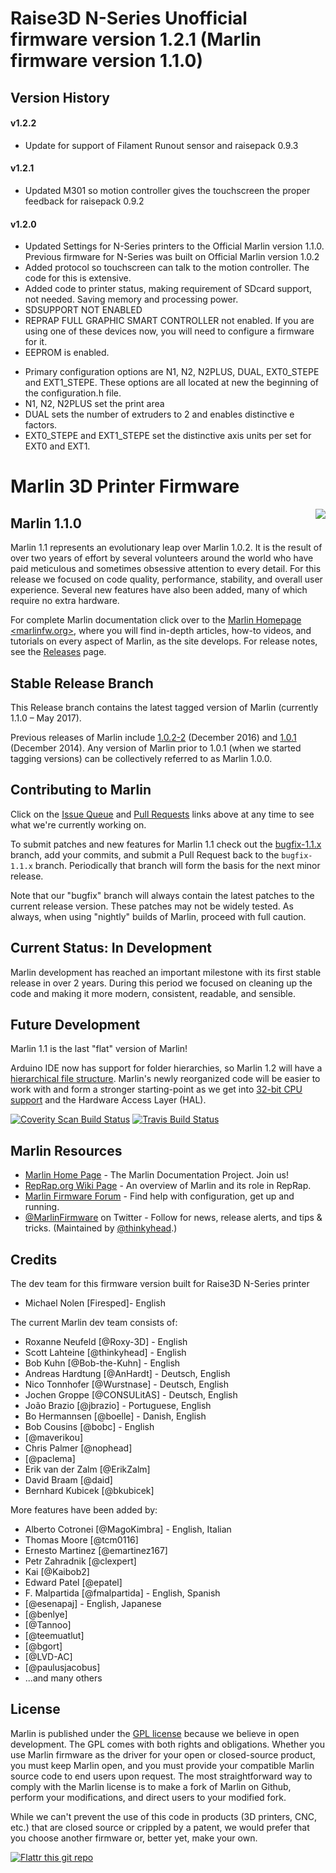 # Raise3D N-Series Unofficial firmware version 1.2.1 (Marlin firmware version 1.1.0)

## Version History
#### v1.2.2
* Update for support of Filament Runout sensor and raisepack 0.9.3

#### v1.2.1
* Updated M301 so motion controller gives the touchscreen the proper feedback for raisepack 0.9.2
 
#### v1.2.0 
* Updated Settings for N-Series printers to the Official Marlin version 1.1.0. Previous firmware for N-Series was built on Official Marlin version 1.0.2
* Added protocol so touchscreen can talk to the motion controller. The code for this is extensive.
* Added code to printer status, making requirement of SDcard support, not needed. Saving memory and processing power.
* SDSUPPORT NOT ENABLED
* REPRAP FULL GRAPHIC SMART CONTROLLER not enabled. If you are using one of these devices now, you will need to configure a firmware for it.
* EEPROM is enabled.

- Primary configuration options are N1, N2, N2PLUS, DUAL, EXT0_STEPE and EXT1_STEPE. These options are all located at new the beginning of the configuration.h file.
 - N1, N2, N2PLUS set the print area
 - DUAL sets the number of extruders to 2 and enables distinctive e factors.
 - EXT0_STEPE and EXT1_STEPE set the distinctive axis units per set for EXT0 and EXT1.
 
# Marlin 3D Printer Firmware
<img align="right" src="../../raw/1.1.x/buildroot/share/pixmaps/logo/marlin-250.png" />

## Marlin 1.1.0

Marlin 1.1 represents an evolutionary leap over Marlin 1.0.2. It is the result of over two years of effort by several volunteers around the world who have paid meticulous and sometimes obsessive attention to every detail. For this release we focused on code quality, performance, stability, and overall user experience. Several new features have also been added, many of which require no extra hardware.

For complete Marlin documentation click over to the [Marlin Homepage <marlinfw.org>](http://marlinfw.org/), where you will find in-depth articles, how-to videos, and tutorials on every aspect of Marlin, as the site develops. For release notes, see the [Releases](/MarlinFirmware/Marlin/releases) page.

## Stable Release Branch

This Release branch contains the latest tagged version of Marlin (currently 1.1.0 – May 2017).

Previous releases of Marlin include [1.0.2-2](/MarlinFirmware/Marlin/tree/1.0.2-2) (December 2016) and [1.0.1](/MarlinFirmware/Marlin/tree/1.0.1) (December 2014). Any version of Marlin prior to 1.0.1 (when we started tagging versions) can be collectively referred to as Marlin 1.0.0.

## Contributing to Marlin

Click on the [Issue Queue](/MarlinFirmware/Marlin/issues) and [Pull Requests](/MarlinFirmware/Marlin/pulls) links above at any time to see what we're currently working on.

To submit patches and new features for Marlin 1.1 check out the [bugfix-1.1.x](/MarlinFirmware/Marlin/tree/bugfix-1.1.x) branch, add your commits, and submit a Pull Request back to the `bugfix-1.1.x` branch. Periodically that branch will form the basis for the next minor release.

Note that our "bugfix" branch will always contain the latest patches to the current release version. These patches may not be widely tested. As always, when using "nightly" builds of Marlin, proceed with full caution.

## Current Status: In Development

Marlin development has reached an important milestone with its first stable release in over 2 years. During this period we focused on cleaning up the code and making it more modern, consistent, readable, and sensible.

## Future Development

Marlin 1.1 is the last "flat" version of Marlin!

Arduino IDE now has support for folder hierarchies, so Marlin 1.2 will have a [hierarchical file structure](/MarlinFirmware/Marlin/tree/breakup-marlin-idea). Marlin's newly reorganized code will be easier to work with and form a stronger starting-point as we get into [32-bit CPU support](/MarlinFirmware/Marlin/tree/32-Bit-RCBugFix-new) and the Hardware Access Layer (HAL).

[![Coverity Scan Build Status](https://scan.coverity.com/projects/2224/badge.svg)](https://scan.coverity.com/projects/2224)
[![Travis Build Status](https://travis-ci.org/MarlinFirmware/Marlin.svg)](https://travis-ci.org/MarlinFirmware/Marlin)

## Marlin Resources

- [Marlin Home Page](http://marlinfw.org/) - The Marlin Documentation Project. Join us!
- [RepRap.org Wiki Page](http://reprap.org/wiki/Marlin) - An overview of Marlin and its role in RepRap.
- [Marlin Firmware Forum](http://forums.reprap.org/list.php?415) - Find help with configuration, get up and running.
- [@MarlinFirmware](https://twitter.com/MarlinFirmware) on Twitter - Follow for news, release alerts, and tips & tricks. (Maintained by [@thinkyhead](/thinkyhead).)

## Credits

The dev team for this firmware version built for Raise3D N-Series printer
 - Michael Nolen [Firesped]- English 

The current Marlin dev team consists of:
 - Roxanne Neufeld [@Roxy-3D] - English
 - Scott Lahteine [@thinkyhead] - English
 - Bob Kuhn [@Bob-the-Kuhn] - English
 - Andreas Hardtung [@AnHardt] - Deutsch, English
 - Nico Tonnhofer [@Wurstnase] - Deutsch, English
 - Jochen Groppe [@CONSULitAS] - Deutsch, English
 - João Brazio [@jbrazio] - Portuguese, English
 - Bo Hermannsen [@boelle] - Danish, English
 - Bob Cousins [@bobc] - English
 - [@maverikou]
 - Chris Palmer [@nophead]
 - [@paclema]
 - Erik van der Zalm [@ErikZalm]
 - David Braam [@daid]
 - Bernhard Kubicek [@bkubicek]

More features have been added by:
 - Alberto Cotronei [@MagoKimbra] - English, Italian
 - Thomas Moore [@tcm0116]
 - Ernesto Martinez [@emartinez167]
 - Petr Zahradnik [@clexpert]
 - Kai [@Kaibob2]
 - Edward Patel [@epatel]
 - F. Malpartida [@fmalpartida] - English, Spanish
 - [@esenapaj] - English, Japanese
 - [@benlye]
 - [@Tannoo]
 - [@teemuatlut]
 - [@bgort]
 - [@LVD-AC]
 - [@paulusjacobus]
 - ...and many others

## License

Marlin is published under the [GPL license](/COPYING.md) because we believe in open development. The GPL comes with both rights and obligations. Whether you use Marlin firmware as the driver for your open or closed-source product, you must keep Marlin open, and you must provide your compatible Marlin source code to end users upon request. The most straightforward way to comply with the Marlin license is to make a fork of Marlin on Github, perform your modifications, and direct users to your modified fork.

While we can't prevent the use of this code in products (3D printers, CNC, etc.) that are closed source or crippled by a patent, we would prefer that you choose another firmware or, better yet, make your own.

[![Flattr this git repo](http://api.flattr.com/button/flattr-badge-large.png)](https://flattr.com/submit/auto?user_id=ErikZalm&url=https://github.com/MarlinFirmware/Marlin&title=Marlin&language=&tags=github&category=software)
